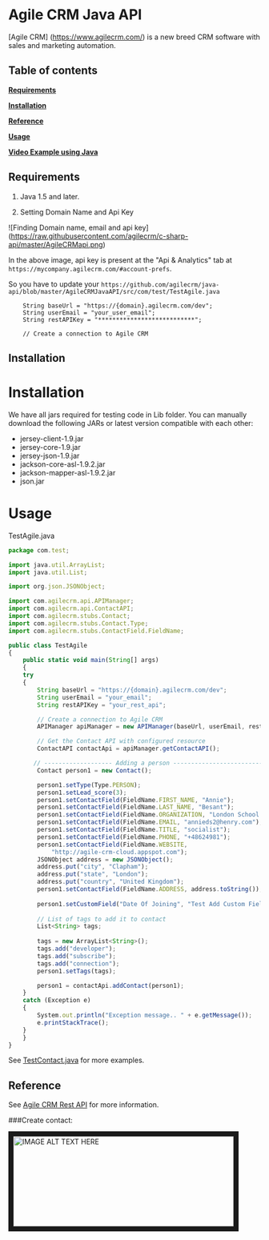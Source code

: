 Agile CRM Java API 
=================

[Agile CRM] (https://www.agilecrm.com/) is a new breed CRM software with sales and marketing automation.

Table of contents
---------------

**[Requirements](#requirements)**

**[Installation](#installation)**

**[Reference](#reference)**

**[Usage](#usage)**

**[Video Example using Java](#create-contact)**

Requirements
------------

1. Java 1.5 and later.

2. Setting Domain Name and Api Key

![Finding Domain name, email and api key] (https://raw.githubusercontent.com/agilecrm/c-sharp-api/master/AgileCRMapi.png)

In the above image, api key is present at the "Api & Analytics" tab at `https://mycompany.agilecrm.com/#account-prefs`.

So you have to update your `https://github.com/agilecrm/java-api/blob/master/AgileCRMJavaAPI/src/com/test/TestAgile.java`

	    String baseUrl = "https://{domain}.agilecrm.com/dev";
	    String userEmail = "your_user_email";
	    String restAPIKey = "***************************";

	    // Create a connection to Agile CRM

Installation
------------

Installation
============

We have all jars required for testing code in Lib folder.
You can manually download the following JARs or latest version compatible with each other:

* jersey-client-1.9.jar
* jersey-core-1.9.jar
* jersey-json-1.9.jar
* jackson-core-asl-1.9.2.jar
* jackson-mapper-asl-1.9.2.jar
* json.jar

Usage
=====

TestAgile.java

```javascript
package com.test;

import java.util.ArrayList;
import java.util.List;

import org.json.JSONObject;

import com.agilecrm.api.APIManager;
import com.agilecrm.api.ContactAPI;
import com.agilecrm.stubs.Contact;
import com.agilecrm.stubs.Contact.Type;
import com.agilecrm.stubs.ContactField.FieldName;

public class TestAgile
{
    public static void main(String[] args)
    {
	try
	{
	    String baseUrl = "https://{domain}.agilecrm.com/dev";
	    String userEmail = "your_email";
	    String restAPIKey = "your_rest_api";

	    // Create a connection to Agile CRM
	    APIManager apiManager = new APIManager(baseUrl, userEmail, restAPIKey);

	    // Get the Contact API with configured resource
	    ContactAPI contactApi = apiManager.getContactAPI();

	   // ------------------- Adding a person ----------------------------
	    Contact person1 = new Contact();

	    person1.setType(Type.PERSON);
	    person1.setLead_score(3);
	    person1.setContactField(FieldName.FIRST_NAME, "Annie");
	    person1.setContactField(FieldName.LAST_NAME, "Besant");
	    person1.setContactField(FieldName.ORGANIZATION, "London School Board");
	    person1.setContactField(FieldName.EMAIL, "annieds2@henry.com");
	    person1.setContactField(FieldName.TITLE, "socialist");
	    person1.setContactField(FieldName.PHONE, "+48624981");
	    person1.setContactField(FieldName.WEBSITE,
		    "http://agile-crm-cloud.appspot.com");
	    JSONObject address = new JSONObject();
	    address.put("city", "Clapham");
	    address.put("state", "London");
	    address.put("country", "United Kingdom");
	    person1.setContactField(FieldName.ADDRESS, address.toString());
	    
	    person1.setCustomField("Date Of Joining", "Test Add Custom Field");
	    
	    // List of tags to add it to contact
	    List<String> tags;
	    
	    tags = new ArrayList<String>();
	    tags.add("developer");
	    tags.add("subscribe");
	    tags.add("connection");
	    person1.setTags(tags);

	    person1 = contactApi.addContact(person1);
	}
	catch (Exception e)
	{
	    System.out.println("Exception message.. " + e.getMessage());
	    e.printStackTrace();
	}
    }
}
```

See [TestContact.java](https://github.com/agilecrm/java-api/blob/master/AgileCRMJavaAPI/src/com/test/TestContact.java) for more examples.

Reference
------------

See [Agile CRM Rest API](https://github.com/agilecrm/java-api/blob/master/AgileCRMJavaAPI/src/com/test/TestContact.java) for more information.


###Create contact:

<a href="https://www.youtube.com/watch?v=-xRqEJvMjfI&feature=youtu.be" target="_blank"><img src="https://github.com/agilecrm/rest-api/blob/master/api/createContact.PNG" 
alt="IMAGE ALT TEXT HERE" width="440" height="180" border="10" /></a>

